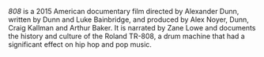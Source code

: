_808_ is a 2015 American documentary film directed by Alexander Dunn, written by Dunn and Luke Bainbridge, and produced by Alex Noyer, Dunn, Craig Kallman and Arthur Baker. It is narrated by Zane Lowe and documents the history and culture of the Roland TR-808, a drum machine that had a significant effect on hip hop and pop music.
